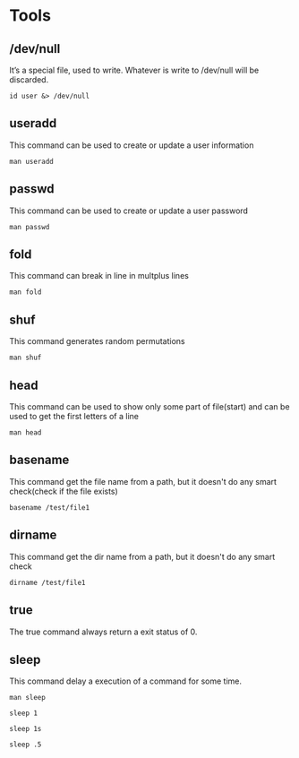 # Tools

## /dev/null

It’s a special file, used to write. Whatever is write to /dev/null will be discarded.

```
id user &> /dev/null
```

## useradd

This command can be used to create or update a user information

```
man useradd
```

## passwd

This command can be used to create or update a user password

```
man passwd
```

## fold

This command can break in line in multplus lines

```
man fold
```

## shuf

This command generates random permutations

```
man shuf
```

## head

This command can be used to show only some part of file(start) and can be used to get the first letters of a line

```
man head
```

## basename

This command get the file name from a path, but it doesn't do any smart check(check if the file exists)

```
basename /test/file1
```

## dirname

This command get the dir name from a path, but it doesn't do any smart check

```
dirname /test/file1
```

## true

The true command always return a exit status of 0.

## sleep

This command delay a execution of a command for some time.

```
man sleep

sleep 1

sleep 1s

sleep .5
```